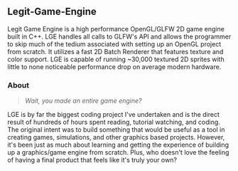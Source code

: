 ## Legit-Game-Engine

Legit Game Engine is a high performance OpenGL/GLFW 2D game engine built in C++.   LGE handles all calls to GLFW's API and allows the programmer to skip much of the tedium associated with setting up an OpenGL project from scratch.  It utilizes a fast 2D Batch Renderer that features texture and color support.  LGE is capable of running ~30,000 textured 2D sprites with little to none noticeable performance drop on average modern hardware.

### About
>*Wait, you made an entire game engine?*

LGE is by far the biggest coding project I've undertaken and is the direct result of hundreds of hours spent reading, tutorial watching, and coding.  The original intent was to build something that would be useful as a tool in creating games, simulations, and other graphics based projects.  However, it's been just as much about learning and getting the experience of building up a graphics/game engine from scratch.  Plus, who doesn't love the feeling of having a final product that feels like it's truly your own?   
